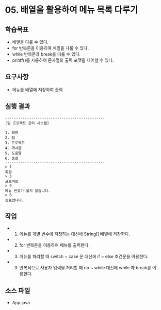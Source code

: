# 05. 배열을 활용하여 메뉴 목록 다루기

## 학습목표

- 배열을 다룰 수 있다.
- for 반복문을 이용하여 배열을 다룰 수 있다. 
- while 반복문과 break를 다룰 수 있다.
- printf()를 사용하여 문자열의 출력 포맷을 제어할 수 있다.

## 요구사항 

- 메뉴를 배열에 저장하여 출력

## 실행 결과

```
----------------------------------------------  
[팀 프로젝트 관리 시스템]  

1. 회원
2. 팀
3. 프로젝트
4. 게시판
5. 도움말
6. 종료  
----------------------------------------------  
> 1
회원
> 3
프로젝트
> 9
메뉴 번호가 옳지 않습니다.
> 6
종료합니다.
```

## 작업

- 1) 메뉴를 개별 변수에 저장하는 대신에 String[] 배열에 저장한다.
- 2) for 반복문을 이용하여 메뉴를 출력한다.
- 3) 메뉴를 처리할 때 switch ~ case 문 대신에 if ~ else 조건문을 이용한다.
- 3) 반복적으로 사용자 입력을 처리할 때 do ~ while 대신에 while 과 break를 이용한다. 

## 소스 파일

- App.java


